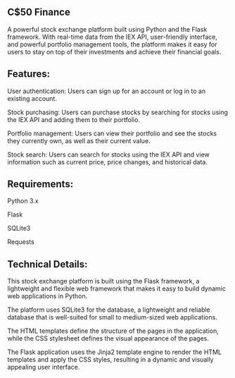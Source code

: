 ## C$50 Finance

A powerful stock exchange platform built using Python and the Flask framework. With real-time data from the IEX API, user-friendly interface, and powerful portfolio management tools, the platform makes it easy for users to stay on top of their investments and achieve their financial goals.

## Features:

User authentication: Users can sign up for an account or log in to an existing account.

Stock purchasing: Users can purchase stocks by searching for stocks using the IEX API and adding them to their portfolio.

Portfolio management: Users can view their portfolio and see the stocks they currently own, as well as their current value.

Stock search: Users can search for stocks using the IEX API and view information such as current price, price changes, and historical data.

## Requirements:
Python 3.x

Flask

SQLite3

Requests



## Technical Details:

This stock exchange platform is built using the Flask framework, a lightweight and flexible web framework that makes it easy to build dynamic web applications in Python. 

The platform uses SQLite3 for the database, a lightweight and reliable database that is well-suited for small to medium-sized web applications.

The HTML templates define the structure of the pages in the application, while the CSS stylesheet defines the visual appearance of the pages. 

The Flask application uses the Jinja2 template engine to render the HTML templates and apply the CSS styles, resulting in a dynamic and visually appealing user interface.
